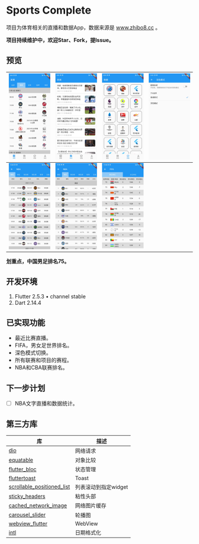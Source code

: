 # Sports Complete

项目为体育相关的直播和数据App，数据来源是 www.zhibo8.cc 。

**项目持续维护中，欢迎Star、Fork，提Issue。**

## 预览

|![](./screenshots/screenshot_1.jpg)|![](./screenshots/screenshot_5.jpg)|![](./screenshots/screenshot_6.jpg)|![](./screenshots/screenshot_4.jpg)|
|---|---|---|---|
|![](./screenshots/screenshot_3.jpg)|![](./screenshots/screenshot_7.jpg)|![](./screenshots/screenshot_2.jpg)|

**划重点，中国男足排名75。**

## 开发环境

1. Flutter 2.5.3 • channel stable
2. Dart 2.14.4

## 已实现功能

* 最近比赛直播。
* FIFA，男女足世界排名。
* 深色模式切换。
* 所有联赛和项目的赛程。
* NBA和CBA联赛排名。

## 下一步计划

* [ ] NBA文字直播和数据统计。

## 第三方库

|库|描述|
|---|---|
|[dio](https://pub.dev/packages/dio)|网络请求|
|[equatable](https://pub.dev/packages/equatable)|对象比较|
|[flutter_bloc](https://pub.dev/packages/flutter_bloc)|状态管理|
|[fluttertoast](https://pub.dev/packages/fluttertoast)|Toast|
|[scrollable_positioned_list](https://pub.dev/packages/scrollable_positioned_list)|列表滚动到指定widget|
|[sticky_headers](https://pub.dev/packages/sticky_headers)|粘性头部|
|[cached_network_image](https://pub.dev/packages/cached_network_image)|网络图片缓存|
|[carousel_slider](https://pub.dev/packages/carousel_slider)|轮播图|
|[webview_flutter](https://pub.dev/packages/webview_flutter)|WebView|
|[intl](https://pub.dev/packages/intl)|日期格式化|